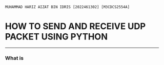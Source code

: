 `MUHAMMAD HARIZ AIZAT BIN IDRIS [2022461302] [M3CDCS2554A]`
# HOW TO SEND AND RECEIVE UDP PACKET USING PYTHON
------------------------------------------------------------------------

### What is
   
